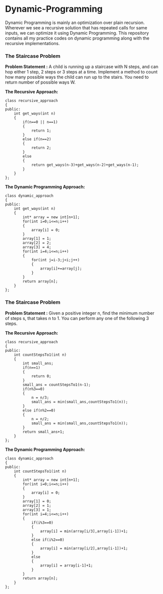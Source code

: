 # Dynamic-Programming
Dynamic Programming is mainly an optimization over plain recursion. Wherever we see a recursive solution that has repeated calls for same inputs, we can optimize it using Dynamic Programming. This repository contains all my practice codes on dynamic programming along with the recursive implementations. 

### The Staircase Problem

<b>Problem Statement :</b> A child is running up a staircase with N steps, and can hop either 1 step, 2 steps or 3 steps at a time. Implement a method to count how many possible ways the child can run up to the stairs. You need to return number of possible ways W.

<b>The Recursive Approach:</b>

    class recursive_approach
    {
    public:
        int get_ways(int n)
        {
            if(n==0 || n==1)
            {
                return 1;
            }
            else if(n==2)
            {
                return 2;
            }
            else
            {
                return get_ways(n-3)+get_ways(n-2)+get_ways(n-1);
            }
        }
    };
    
<b>The Dynamic Programming Approach:</b>

    class dynamic_approach
    {
    public:
        int get_ways(int n)
        {
            int* array = new int[n+1];
            for(int i=0;i<=n;i++)
            {
                array[i] = 0;
            }
            array[1] = 1;
            array[2] = 2;
            array[3] = 4;
            for(int i=4;i<=n;i++)
            {
                for(int j=i-3;j<i;j++)
                {
                    array[i]+=array[j];
                }
            }
            return array[n];
        }
    };

### The Staircase Problem

<b>Problem Statement :</b> Given a positive integer n, find the minimum number of steps s, that takes n to 1. You can perform any one of the following 3 steps.

<b>The Recursive Approach:</b>

    class recursive_approach
    {
    public:
        int countStepsTo1(int n)
        {
            int small_ans;
            if(n==1)
            {
                return 0;
            }
            small_ans = countStepsTo1(n-1);
            if(n%3==0)
            {
                n = n/3;
                small_ans = min(small_ans,countStepsTo1(n));
            }
            else if(n%2==0)
            {
                n = n/2;
                small_ans = min(small_ans,countStepsTo1(n));
            }
            return small_ans+1;
        }
    };

<b>The Dynamic Programming Approach:</b>

    class dynamic_approach
    {
    public:
        int countStepsTo1(int n)
        {
            int* array = new int[n+1];
            for(int i=0;i<=n;i++)
            {
                array[i] = 0;
            }
            array[1] = 0;
            array[2] = 1;
            array[3] = 1;
            for(int i=4;i<=n;i++)
            {
                if(i%3==0)
                {
                    array[i] = min(array[i/3],array[i-1])+1;
                }
                else if(i%2==0)
                {
                    array[i] = min(array[i/2],array[i-1])+1;
                }
                else
                {
                    array[i] = array[i-1]+1;
                }
            }
            return array[n];
        }
    };
